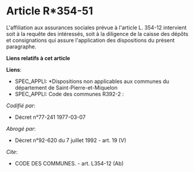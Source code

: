 # Article R*354-51

L'affiliation aux assurances sociales prévue à l'article L. 354-12 intervient soit à la requête des intéressés, soit à la
diligence de la caisse des dépôts et consignations qui assure l'application des dispositions du présent paragraphe.

**Liens relatifs à cet article**

**Liens**:

  - SPEC_APPLI: *Dispositions non applicables aux communes du département de Saint-Pierre-et-Miquelon
  - SPEC_APPLI: Code des communes R392-2 :

_Codifié par_:

  - Décret n°77-241 1977-03-07

_Abrogé par_:

  - Décret n°92-620 du 7 juillet 1992 - art. 19 (V)

_Cite_:

  - CODE DES COMMUNES. - art. L354-12 (Ab)

